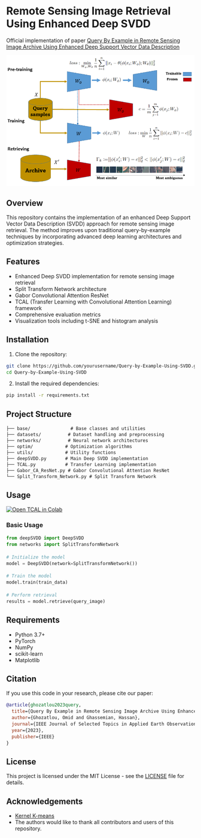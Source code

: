# Remote Sensing Image Retrieval Using Enhanced Deep SVDD

Official implementation of paper [Query By Example in Remote Sensing Image Archive Using Enhanced Deep Support Vector Data Description](https://ieeexplore.ieee.org/abstract/document/10003647)

<img src="./IEEEJSTARS1.png"/>

## Overview

This repository contains the implementation of an enhanced Deep Support Vector Data Description (SVDD) approach for remote sensing image retrieval. The method improves upon traditional query-by-example techniques by incorporating advanced deep learning architectures and optimization strategies.

## Features

- Enhanced Deep SVDD implementation for remote sensing image retrieval
- Split Transform Network architecture
- Gabor Convolutional Attention ResNet
- TCAL (Transfer Learning with Convolutional Attention Learning) framework
- Comprehensive evaluation metrics
- Visualization tools including t-SNE and histogram analysis

## Installation

1. Clone the repository:

```bash
git clone https://github.com/yourusername/Query-by-Example-Using-SVDD.git
cd Query-by-Example-Using-SVDD
```

2. Install the required dependencies:

```bash
pip install -r requirements.txt
```

## Project Structure

```
├── base/               # Base classes and utilities
├── datasets/          # Dataset handling and preprocessing
├── networks/          # Neural network architectures
├── optim/            # Optimization algorithms
├── utils/            # Utility functions
├── deepSVDD.py       # Main Deep SVDD implementation
├── TCAL.py           # Transfer Learning implementation
├── Gabor_CA_ResNet.py # Gabor Convolutional Attention ResNet
└── Split_Transform_Network.py # Split Transform Network
```

## Usage

[![Open TCAL in Colab](https://colab.research.google.com/assets/colab-badge.svg)](https://colab.research.google.com/drive/1O1rVIDR6gsheBJq3s4M-D_stOiWYGSvb?usp=sharing)

### Basic Usage

```python
from deepSVDD import DeepSVDD
from networks import SplitTransformNetwork

# Initialize the model
model = DeepSVDD(network=SplitTransformNetwork())

# Train the model
model.train(train_data)

# Perform retrieval
results = model.retrieve(query_image)
```

## Requirements

- Python 3.7+
- PyTorch
- NumPy
- scikit-learn
- Matplotlib

## Citation

If you use this code in your research, please cite our paper:

```bibtex
@article{ghozatlou2023query,
  title={Query By Example in Remote Sensing Image Archive Using Enhanced Deep Support Vector Data Description},
  author={Ghozatlou, Omid and Ghassemian, Hassan},
  journal={IEEE Journal of Selected Topics in Applied Earth Observations and Remote Sensing},
  year={2023},
  publisher={IEEE}
}
```

## License

This project is licensed under the MIT License - see the [LICENSE](LICENSE) file for details.

## Acknowledgements

- [Kernel K-means](https://gist.github.com/mblondel/6230787)
- The authors would like to thank all contributors and users of this repository.
